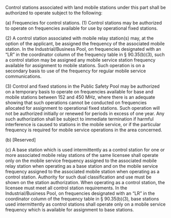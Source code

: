 Control stations associated with land mobile stations under this part shall be authorized to operate subject to the following:

(a) Frequencies for control stations. (1) Control stations may be authorized to operate on frequencies available for use by operational fixed stations.

(2) A control station associated with mobile relay station(s) may, at the option of the applicant, be assigned the frequency of the associated mobile station. In the Industrial/Business Pool, on frequencies designated with an “LR” in the coordinator column of the frequency table in § 90.35(b)(3), such a control station may be assigned any mobile service station frequency available for assignment to mobile stations. Such operation is on a secondary basis to use of the frequency for regular mobile service communications.
              

(3) Control and fixed stations in the Public Safety Pool may be authorized on a temporary basis to operate on frequencies available for base and mobile stations between 152 and 450 MHz, where there is an adequate showing that such operations cannot be conducted on frequencies allocated for assignment to operational fixed stations. Such operation will not be authorized initially or renewed for periods in excess of one year. Any such authorization shall be subject to immediate termination if harmful interference is caused to stations in the mobile service, or if the particular frequency is required for mobile service operations in the area concerned.

(b) [Reserved]

(c) A base station which is used intermittently as a control station for one or more associated mobile relay stations of the same licensee shall operate only on the mobile service frequency assigned to the associated mobile relay station when operating as a base station and on the mobile service frequency assigned to the associated mobile station when operating as a control station. Authority for such dual classification and use must be shown on the station authorization. When operating as a control station, the licensee must meet all control station requirements. In the Industrial/Business Pool, on frequencies designated with an “LR” in the coordinator column of the frequency table in § 90.35(b)(3), base stations used intermittently as control stations shall operate only on a mobile service frequency which is available for assignment to base stations.

